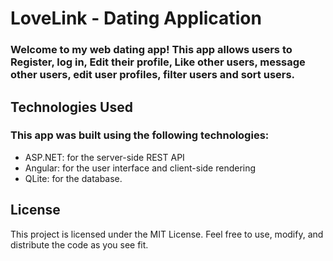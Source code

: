 # LoveLink - Dating Application 

### Welcome to my web dating app! This app allows users to Register, log in, Edit their profile, Like other users, message other users, edit user profiles, filter users and sort users.

## Technologies Used
### This app was built using the following technologies:

- ASP.NET: for the server-side REST API
- Angular: for the user interface and client-side rendering
- QLite: for the database.

## License
This project is licensed under the MIT License. Feel free to use, modify, and distribute the code as you see fit.
